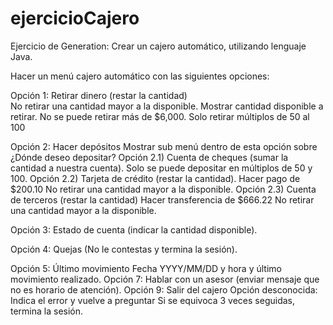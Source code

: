 # ejercicioCajero
Ejercicio de Generation: Crear un cajero automático, utilizando lenguaje Java. 

Hacer un menú cajero automático con las siguientes opciones: 

Opción 1: Retirar dinero (restar la cantidad)         
          No retirar una cantidad mayor a la disponible.
          Mostrar cantidad disponible a retirar.
          No se puede retirar más de $6,000.
          Solo retirar múltiplos de 50 al 100

Opción 2: Hacer depósitos
Mostrar sub menú dentro de esta opción sobre ¿Dónde deseo depositar?
Opción 2.1) Cuenta de cheques (sumar la cantidad a nuestra cuenta).
          Solo se puede depositar en múltiplos de 50 y 100.
Opción 2.2) Tarjeta de crédito (restar la cantidad).
          Hacer pago de $200.10
          No retirar una cantidad mayor a la disponible.
Opción 2.3) Cuenta de terceros (restar la cantidad)
          Hacer transferencia de $666.22
          No retirar una cantidad mayor a la disponible.
          
Opción 3: Estado de cuenta (indicar la cantidad disponible).

Opción 4: Quejas (No le contestas y termina la sesión).
 
Opción 5: Último movimiento
          Fecha YYYY/MM/DD y hora y último movimiento realizado.
Opción 7: Hablar con un asesor (enviar mensaje que no es horario de atención).
Opción 9: Salir del cajero
Opción desconocida: Indica el error y vuelve a preguntar
          Si se equivoca 3 veces seguidas, termina la sesión.
